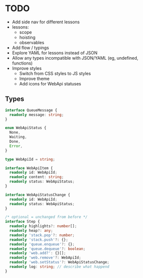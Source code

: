 # TODO

- Add side nav for different lessons
- lessons:
  - scope
  - hoisting
  - observables
- Add flow / typings
- Explore YAML for lessons instead of JSON
- Allow any types incompatible with JSON/YAML (eg, undefined, functions)
- Improve styles
  - Switch from CSS styles to JS styles
  - Improve theme
  - Add icons for WebApi statuses


## Types

```ts
interface QueueMessage {
  readonly message: string;
}

enum WebApiStatus {
  None,
  Waiting,
  Done,
  Error,
}

type WebApiId = string;

interface WebApiItem {
  readonly id: WebApiId;
  readonly content: string;
  readonly status: WebApiStatus;
}

interface WebApiStatusChange {
  readonly id: WebApiId;
  readonly status: WebApiStatus;
}

/* optional = unchanged from before */
interface Step {
  readonly highlights?: number[];
  readonly heap?: any;
  readonly 'stack.pop'?: number;
  readonly 'stack.push'?: {};
  readonly 'queue.enqueue'?: {};
  readonly 'queue.dequeue'?: boolean;
  readonly 'web.add?': {}[];
  readonly 'web.remove'?: WebApiId;
  readonly 'web.setStatus'?: WebApiStatusChange;
  readonly log: string; // describe what happend
}
```
